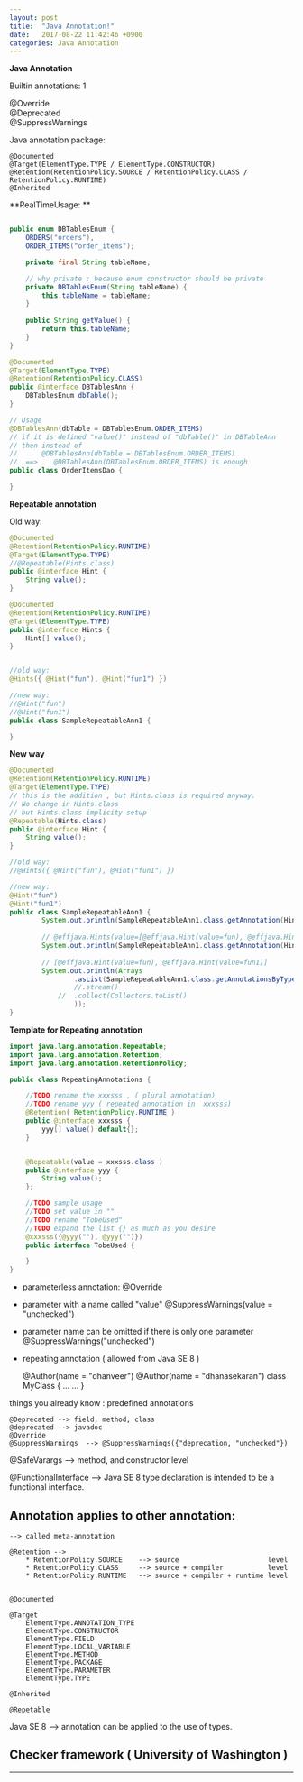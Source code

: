 ```yaml
---
layout: post
title:  "Java Annotation!"
date:   2017-08-22 11:42:46 +0900
categories: Java Annotation
---
```



**Java Annotation**

Builtin annotations:  1

@Override  
@Deprecated    
@SuppressWarnings  

Java annotation package:  

    @Documented  
    @Target(ElementType.TYPE / ElementType.CONSTRUCTOR)
    @Retention(RetentionPolicy.SOURCE / RetentionPolicy.CLASS / RetentionPolicy.RUNTIME)  
    @Inherited  

**RealTimeUsage: **

```java

public enum DBTablesEnum {
    ORDERS("orders"),
    ORDER_ITEMS("order_items");

    private final String tableName;

    // why private : because enum constructor should be private
    private DBTablesEnum(String tableName) {
        this.tableName = tableName;
    }
    
    public String getValue() {
    	return this.tableName;
    }
}

@Documented
@Target(ElementType.TYPE)
@Retention(RetentionPolicy.CLASS)
public @interface DBTablesAnn {
    DBTablesEnum dbTable();
}

// Usage
@DBTablesAnn(dbTable = DBTablesEnum.ORDER_ITEMS) 
// if it is defined "value()" instead of "dbTable()" in DBTableAnn
// then instead of 
//      @DBTablesAnn(dbTable = DBTablesEnum.ORDER_ITEMS) 
//  ==>    @DBTablesAnn(DBTablesEnum.ORDER_ITEMS) is enough
public class OrderItemsDao {

}

```
**Repeatable annotation**

Old way:

```java
@Documented
@Retention(RetentionPolicy.RUNTIME)
@Target(ElementType.TYPE)
//@Repeatable(Hints.class)
public @interface Hint {
	String value();
}

@Documented
@Retention(RetentionPolicy.RUNTIME)
@Target(ElementType.TYPE)
public @interface Hints {
	Hint[] value();
}


//old way: 
@Hints({ @Hint("fun"), @Hint("fun1") })

//new way: 
//@Hint("fun")
//@Hint("fun1")
public class SampleRepeatableAnn1 {

}

```   


**New way**

```java
@Documented
@Retention(RetentionPolicy.RUNTIME)
@Target(ElementType.TYPE)
// this is the addition , but Hints.class is required anyway. 
// No change in Hints.class
// but Hints.class implicity setup 
@Repeatable(Hints.class) 
public @interface Hint {
	String value();
}

//old way: 
//@Hints({ @Hint("fun"), @Hint("fun1") })

//new way: 
@Hint("fun")
@Hint("fun1")
public class SampleRepeatableAnn1 {
		System.out.println(SampleRepeatableAnn1.class.getAnnotation(Hint.class)); // null
		
		// @effjava.Hints(value=[@effjava.Hint(value=fun), @effjava.Hint(value=fun1)])
		System.out.println(SampleRepeatableAnn1.class.getAnnotation(Hints.class)); 
		
		// [@effjava.Hint(value=fun), @effjava.Hint(value=fun1)]
		System.out.println(Arrays
				.asList(SampleRepeatableAnn1.class.getAnnotationsByType(Hint.class)
				//.stream()
			//	.collect(Collectors.toList()
				)); 
}
```

**Template for Repeating annotation**

```java
import java.lang.annotation.Repeatable;
import java.lang.annotation.Retention;
import java.lang.annotation.RetentionPolicy;

public class RepeatingAnnotations {

    //TODO rename the xxxsss , ( plural annotation)
    //TODO rename yyy ( repeated annotation in  xxxsss)
    @Retention( RetentionPolicy.RUNTIME )
    public @interface xxxsss {
        yyy[] value() default{};
    }


    @Repeatable(value = xxxsss.class )
    public @interface yyy {
        String value();
    };

    //TODO sample usage
    //TODO set value in ""
    //TODO rename "TobeUsed"
    //TODO expand the list {} as much as you desire
    @xxxsss({@yyy(""), @yyy("")})
    public interface TobeUsed {

    }
}
```


* parameterless annotation:
    @Override

* parameter with a name called "value"
    @SuppressWarnings(value = "unchecked")

* parameter name can be omitted if there is only one parameter
    @SuppressWarnings("unchecked")


* repeating annotation ( allowed from Java SE 8 )

    @Author(name = "dhanveer")
    @Author(name = "dhanasekaran")
    class MyClass {
        ...
        ...
    }


things you already know :
    predefined annotations

    @Deprecated --> field, method, class
    @deprecated --> javadoc
    @Override
    @SuppressWarnings  --> @SuppressWarnings({"deprecation, "unchecked"})

@SafeVarargs --> method, and constructor level

@FunctionalInterface --> Java SE 8
    type declaration is intended to be a functional interface.

Annotation applies to other annotation:
---------------------------------------
    --> called meta-annotation

    @Retention -->
        * RetentionPolicy.SOURCE    --> source                      level
        * RetentionPolicy.CLASS     --> source + compiler           level
        * RetentionPolicy.RUNTIME   --> source + compiler + runtime level


    @Documented

    @Target
        ElementType.ANNOTATION_TYPE
        ElementType.CONSTRUCTOR
        ElementType.FIELD
        ElementType.LOCAL_VARIABLE
        ElementType.METHOD
        ElementType.PACKAGE
        ElementType.PARAMETER
        ElementType.TYPE

    @Inherited

    @Repetable

Java SE 8 --> annotation can be applied to the use of types.


Checker framework ( University of Washington )
----------------------------------------------


---------------------------



[jekyll-docs]: https://jekyllrb.com/docs/home
[jekyll-gh]:   https://github.com/jekyll/jekyll
[jekyll-talk]: https://talk.jekyllrb.com/
